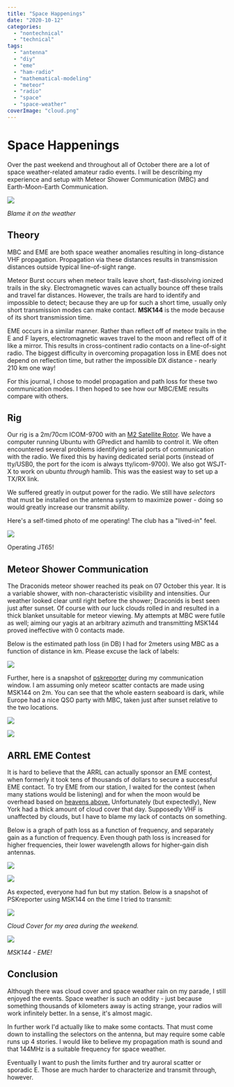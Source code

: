 ```yaml
---
title: "Space Happenings"
date: "2020-10-12"
categories:
  - "nontechnical"
  - "technical"
tags:
  - "antenna"
  - "diy"
  - "eme"
  - "ham-radio"
  - "mathematical-modeling"
  - "meteor"
  - "radio"
  - "space"
  - "space-weather"
coverImage: "cloud.png"
---
```

# Space Happenings

Over the past weekend and throughout all of October there are a lot of space weather-related amateur radio events. I will be describing my experience and setup with Meteor Shower Communication (MBC) and Earth-Moon-Earth Communication.

![](https://n2wu.files.wordpress.com/2020/10/cloud.png?w=220)

_Blame it on the weather_

## Theory

MBC and EME are both space weather anomalies resulting in long-distance VHF propagation. Propagation via these distances results in transmission distances outside typical line-of-sight range.

Meteor Burst occurs when meteor trails leave short, fast-dissolving ionized trails in the sky. Electromagnetic waves can actually bounce off these trails and travel far distances. However, the trails are hard to identify and impossible to detect; because they are up for such a short time, usually only short transmission modes can make contact. **MSK144** is the mode because of its short transmission time.

EME occurs in a similar manner. Rather than reflect off of meteor trails in the E and F layers, electromagnetic waves travel to the moon and reflect off of it like a mirror. This results in cross-continent radio contacts on a line-of-sight radio. The biggest difficulty in overcoming propagation loss in EME does not depend on reflection time, but rather the impossible DX distance - nearly 210 km one way!

For this journal, I chose to model propagation and path loss for these two communication modes. I then hoped to see how our MBC/EME results compare with others.

## Rig

Our rig is a 2m/70cm ICOM-9700 with an [M2 Satellite Rotor](https://www.m2inc.com/FGAE1000CB). We have a computer running Ubuntu with GPredict and hamlib to control it. We often encountered several problems identifying serial ports of communication with the radio. We fixed this by having dedicated serial ports (instead of tty/USB0, the port for the icom is always tty/icom-9700). We also got WSJT-X to work on ubuntu _through_ hamlib. This was the easiest way to set up a TX/RX link.

We suffered greatly in output power for the radio. We still have _selectors_ that must be installed on the antenna system to maximize power - doing so would greatly increase our transmit ability.

Here's a self-timed photo of me operating! The club has a "lived-in" feel.

![](https://n2wu.files.wordpress.com/2020/10/selfpic.jpg?w=881)

Operating JT65!

## Meteor Shower Communication

The Draconids meteor shower reached its peak on 07 October this year. It is a variable shower, with non-characteristic visibility and intensities. Our weather looked clear until right before the shower; Draconids is best seen just after sunset. Of course with our luck clouds rolled in and resulted in a thick blanket unsuitable for meteor viewing. My attempts at MBC were futile as well; aiming our yagis at an arbitrary azimuth and transmitting MSK144 proved ineffective with 0 contacts made.

Below is the estimated path loss (in DB) I had for 2meters using MBC as a function of distance in km. Please excuse the lack of labels:

![](https://n2wu.files.wordpress.com/2020/10/microsoftteams-image-3.png?w=772)

Further, here is a snapshot of [pskreporter](https://pskreporter.info/pskmap.html) during my communication window. I am assuming only meteor scatter contacts are made using MSK144 on 2m. You can see that the whole eastern seaboard is dark, while Europe had a nice QSO party with MBC, taken just after sunset relative to the two locations.

![](images/screenshot-from-2020-10-07-19-29-16.png)

![](images/capture.png)

## ARRL EME Contest

It is hard to believe that the ARRL can actually sponsor an EME contest, when formerly it took tens of thousands of dollars to secure a successful EME contact. To try EME from our station, I waited for the contest (when many stations would be listening) and for when the moon would be overhead based on [heavens above.](https://www.heavens-above.com/moon.aspx?lat=0&lng=0&loc=M&alt=0&tz=CET) Unfortunately (but expectedly), New York had a thick amount of cloud cover that day. Supposedly VHF is unaffected by clouds, but I have to blame my lack of contacts on something.

Below is a graph of path loss as a function of frequency, and separately gain as a function of frequency. Even though path loss is increased for higher frequencies, their lower wavelength allows for higher-gain dish antennas.

![](images/pathloss_eme.png)

![](images/gain_eme.png)

As expected, everyone had fun but my station. Below is a snapshot of PSKreporter using MSK144 on the time I tried to transmit:

![](https://n2wu.files.wordpress.com/2020/10/cloudcover_12oct.png?w=907)

_Cloud Cover for my area during the weekend._

![](https://n2wu.files.wordpress.com/2020/10/jt65_12oct.png?w=1024)

_MSK144 - EME!_

## Conclusion

Although there was cloud cover and space weather rain on my parade, I still enjoyed the events. Space weather is such an oddity - just because something thousands of kilometers away is acting strange, your radios will work infinitely better. In a sense, it's almost magic.

In further work I'd actually like to make some contacts. That must come down to installing the selectors on the antenna, but may require some cable runs up 4 stories. I would like to believe my propagation math is sound and that 144MHz is a suitable frequency for space weather.

Eventually I want to push the limits further and try auroral scatter or sporadic E. Those are much harder to characterize and transmit through, however.
